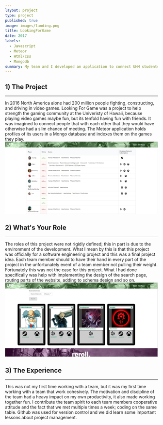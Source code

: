 ```yaml
---
layout: project
type: project
published: true
image: images/landing.png
title: LookingForGame
date: 2017
labels:
  - Javascript
  - Meteor
  - Html/css
  - Mongodb
summary: My team and I developed an application to connect UHM students to connect with other like minded gamers 
---
```


## 1) The Project
<hr>
In 2016 North America alone had 200 million people fighting, constructing, and driving in video games.
Looking For Game was a project to help strength the gaming community at the Univeristy of Hawaii, because
playing video games maybe fun, but its tenfold having fun with friends. It was imagined to connect people that 
with each other that they would have otherwise had a slim chance of meeting. The Meteor application holds 
profiles of its users in a Mongo database and indexes them on the games they play.

<img class="ui centered image" src="../images/l4g.PNG">

## 2) What's Your Role 
<hr>
The roles of this project were not rigidly defined; this in part is due to the environment of the development.
What I mean by this is that this project was officially for a software engineering project and this was a final
project idea. Each team member should to have their hand in every part of the project in the unfortunately event
of a team member not pulling their weight. Fortunately this was not the case for this project. What I had done specifically
was help with implementing the design of the search page, routing parts of the website, adding to schema design and so on.

<img class="ui centered image" src="../images/lfg.PNG">

## 3) The Experience
<hr>
This was not my first time working with a team, but it was my first time working with a team that work cohesively. The
motivation and discipline of the team had a heavy impact on my own productivity, it also made working together fun. I 
contribute the team spirit to each team members cooperative attitude and the fact that we met multiple times a week; coding
on the same table. Github was used for version control and we did learn some important lessons about project management.
